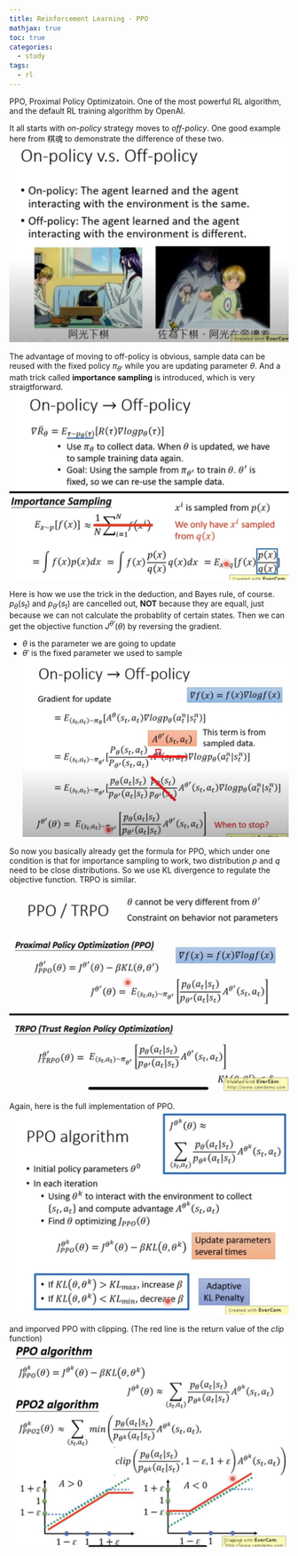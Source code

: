 ```yaml
---
title: Reinforcement Learning - PPO
mathjax: true
toc: true
categories:
  - study
tags:
  - rl
---
```


PPO, Proximal Policy Optimizatoin. One of the most powerful RL algorithm, and the default RL training algorithm by OpenAI. 

It all starts with *on-policy* strategy moves to *off-policy*. One good example here from 棋魂 to demonstrate the difference of these two.
![Alt text](/assets/images/23-06-11-RL-2-ppo_files/qihun.png)  
  

The advantage of moving to off-policy is obvious, sample data can be reused with the fixed policy $\pi_{\theta'}$ while you are updating parameter $\theta$. And a math trick called **importance sampling** is introduced, which is very straigtforward.  
![Alt text](/assets/images/23-06-11-RL-2-ppo_files/importance_sampling.png)  

Here is how we use the trick in the deduction, and Bayes rule, of course. $p_\theta(s_t)$ and $p_{\theta'}(s_t)$ are cancelled out, **NOT** because they are equall, just because we can not calculate the probablity of certain states. Then we can get the objective function $J^{\theta'}(\theta)$ by reversing the gradient.
- $\theta$ is the parameter we are going to update
- $\theta'$ is the fixed parameter we used to sample
![Alt text](/assets/images/23-06-11-RL-2-ppo_files/objective.png)

So now you basically already get the formula for PPO, which under one condition is that for importance sampling to work, two distribution $p$ and $q$ need to be close distributions. So we use KL divergence to regulate the objective function. TRPO is similar.  
![Alt text](/assets/images/23-06-11-RL-2-ppo_files/KL.png)  

Again, here is the full implementation of PPO.
![Alt text](/assets/images/23-06-11-RL-2-ppo_files/ppo.png)

and imporved PPO with clipping. (The red line is the return value of the *clip* function)
![Alt text](/assets/images/23-06-11-RL-2-ppo_files/ppo2.png)